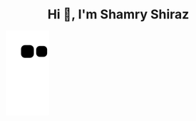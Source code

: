 <h1 align="center">Hi 👋, I'm Shamry Shiraz</h1>

![Snake animation](https://github.com/IT21277054/IT21277054/blob/output/github-contribution-grid-snake.svg)

